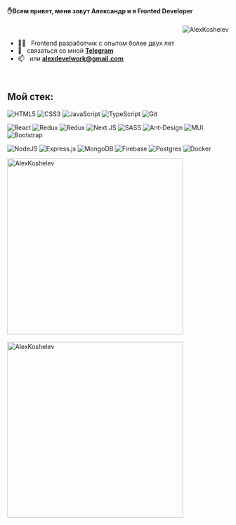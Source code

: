# <h4 align="left">✋Всем привет, меня зовут Александр и я Fronted Developer</h4>

<div align="right">
<span><img src="https://komarev.com/ghpvc/?username=AlexKoshelev&label=Profile%20views&color=0e75b6&style=flat" alt="AlexKoshelev" /></span>
</div>




- 🧑‍💻 &nbsp; Frontend разработчик с опытом более двух лет
- 💬 &nbsp; связаться со мной **[Telegram](https://t.me/AlexAlexandrow)**
- 📫 &nbsp; или **alexdevelwork@gmail.com**

<br>

<h2 align="left">Мой стек:</h2>

![HTML5](https://img.shields.io/badge/html5-%23E34F26.svg?style=for-the-badge&logo=html5&logoColor=white)
![CSS3](https://img.shields.io/badge/css3-%231572B6.svg?style=for-the-badge&logo=css3&logoColor=white)
![JavaScript](https://img.shields.io/badge/javascript-%23323330.svg?style=for-the-badge&logo=javascript&logoColor=%23F7DF1E)
![TypeScript](https://img.shields.io/badge/typescript-%23007ACC.svg?style=for-the-badge&logo=typescript&logoColor=white)
![Git](https://img.shields.io/badge/git-%23F05033.svg?style=for-the-badge&logo=git&logoColor=white)


 
 ![React](https://img.shields.io/badge/react-%2320232a.svg?style=for-the-badge&logo=react&logoColor=%2361DAFB)
 ![Redux](https://img.shields.io/badge/redux-%23593d88.svg?style=for-the-badge&logo=redux&logoColor=white)
 ![Redux](https://img.shields.io/badge/MobX-%23593d88.svg?style=for-the-badge&logo=redux&logoColor=white)
 ![Next JS](https://img.shields.io/badge/Next-black?style=for-the-badge&logo=next.js&logoColor=white)
 ![SASS](https://img.shields.io/badge/SASS-hotpink.svg?style=for-the-badge&logo=SASS&logoColor=white)
 ![Ant-Design](https://img.shields.io/badge/-AntDesign-%230170FE?style=for-the-badge&logo=ant-design&logoColor=white)
 ![MUI](https://img.shields.io/badge/MUI-%230081CB.svg?style=for-the-badge&logo=mui&logoColor=white)
 ![Bootstrap](https://img.shields.io/badge/bootstrap-%23563D7C.svg?style=for-the-badge&logo=bootstrap&logoColor=white)

![NodeJS](https://img.shields.io/badge/node.js-6DA55F?style=for-the-badge&logo=node.js&logoColor=white)
![Express.js](https://img.shields.io/badge/express.js-%23404d59.svg?style=for-the-badge&logo=express&logoColor=%2361DAFB)
![MongoDB](https://img.shields.io/badge/MongoDB-%234ea94b.svg?style=for-the-badge&logo=mongodb&logoColor=white)
![Firebase](https://img.shields.io/badge/Firebase-039BE5?style=for-the-badge&logo=Firebase&logoColor=white)
![Postgres](https://img.shields.io/badge/postgres-%23316192.svg?style=for-the-badge&logo=postgresql&logoColor=white)
![Docker](https://img.shields.io/badge/docker-%230db7ed.svg?style=for-the-badge&logo=docker&logoColor=white)

 <div>
 <img src="https://github-readme-stats.vercel.app/api?username=AlexKoshelev&show_icons=true&locale=en&theme=shades-of-purple" alt="AlexKoshelev" align="center" width="400"  />
 </div>
 <br>
 <div> 
 <img src="https://github-readme-stats.vercel.app/api/top-langs?username=AlexKoshelev&show_icons=true&locale=en&theme=shades-of-purple&layout=compact" alt="AlexKoshelev" align="center" width="400"/>
 </div>

